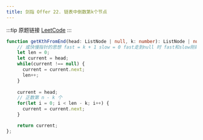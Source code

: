 ```yaml
---
title: 剑指 Offer 22. 链表中倒数第k个节点
---
```

:::tip 原题链接
[LeetCode](https://leetcode-cn.com/problems/lian-biao-zhong-dao-shu-di-kge-jie-dian-lcof/)
:::

```typescript
function getKthFromEnd(head: ListNode | null, k: number): ListNode | null {
    // 或快慢指针的思想 fast = k + 1 slow = 0 fast走到null 时 fast和slow刚好差了k个 代表倒数第k个节点
    let len = 0;
    let current = head;
    while(current !== null) {
      current = current.next;
      len++;
    }
    
    current = head;
    // 正数第 n - k 个
    for(let i = 0; i < len - k; i++) {
      current = current.next;
    }

    return current;
};
```
